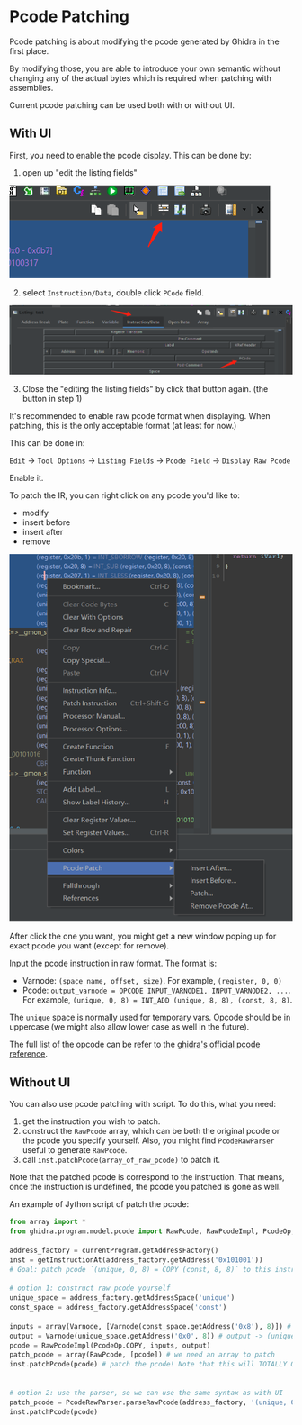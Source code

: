 # Pcode Patching

Pcode patching is about modifying the pcode generated by Ghidra in the first place.

By modifying those, you are able to introduce your own semantic without changing any
of the actual bytes which is required when patching with assemblies.

Current pcode patching can be used both with or without UI.

## With UI

First, you need to enable the pcode display. This can be done by:

1. open up "edit the listing fields"

![open listing fields](./imgs/pcode_patch/edit_listing_fields.png)

2. select `Instruction/Data`, double click `PCode` field.

![enable pcode](./imgs/pcode_patch/enable_pcode.png)

3. Close the "editing the listing fields" by click that button again. (the button in step 1)

It's recommended to enable raw pcode format when displaying. When patching, this
is the only acceptable format (at least for now.)

This can be done in:

`Edit` -> `Tool Options` -> `Listing Fields` -> `Pcode Field` -> `Display Raw Pcode`

Enable it.

To patch the IR, you can right click on any pcode you'd like to:

- modify
- insert before
- insert after
- remove

![pcode patch menu](./imgs/pcode_patch/pcode_menu.png)

After click the one you want, you might get a new window poping up for exact pcode you want (except for remove).

Input the pcode instruction in raw format. The format is:

- Varnode: `(space_name, offset, size)`. For example, `(register, 0, 0)`
- Pcode: `output_varnode = OPCODE INPUT_VARNODE1, INPUT_VARNODE2, ...`. For example, `(unique, 0, 8) = INT_ADD (unique, 8, 8), (const, 8, 8)`.

The `unique` space is normally used for temporary vars. Opcode should be in uppercase (we might also allow lower case as well in the future).

The full list of the opcode can be refer to the [ghidra's official pcode reference](https://ghidra.re/courses/languages/html/pcoderef.html).

## Without UI

You can also use pcode patching with script. To do this, what you need:

1. get the instruction you wish to patch.
2. construct the `RawPcode` array, which can be both the original pcode or the pcode you specify yourself. Also,
you might find `PcodeRawParser` useful to generate `RawPcode`.
3. call `inst.patchPcode(array_of_raw_pcode)` to patch it.

Note that the patched pcode is correspond to the instruction. That means, once the instruction is undefined,
the pcode you patched is gone as well.

An example of Jython script of patch the pcode:

```Python
from array import *
from ghidra.program.model.pcode import RawPcode, RawPcodeImpl, PcodeOp, Varnode, PcodeRawParser

address_factory = currentProgram.getAddressFactory()
inst = getInstructionAt(address_factory.getAddress('0x101001'))
# Goal: patch pcode `(unique, 0, 8) = COPY (const, 8, 8)` to this instruction

# option 1: construct raw pcode yourself
unique_space = address_factory.getAddressSpace('unique')
const_space = address_factory.getAddressSpace('const')

inputs = array(Varnode, [Varnode(const_space.getAddress('0x8'), 8)]) # inputs -> (const, 8, 8)
output = Varnode(unique_space.getAddress('0x0', 8)) # output -> (unique, 0, 8). This can also be None, for example in BRANCH opcode.
pcode = RawPcodeImpl(PcodeOp.COPY, inputs, output)
patch_pcode = array(RawPcode, [pcode]) # we need an array to patch
inst.patchPcode(pcode) # patch the pcode! Note that this will TOTALLY OVERRIDE that instruction's pcode.


# option 2: use the parser, so we can use the same syntax as with UI
patch_pcode = PcodeRawParser.parseRawPcode(address_factory, '(unique, 0, 8) = COPY (const, 8, 8)')
inst.patchPcode(pcode)
```